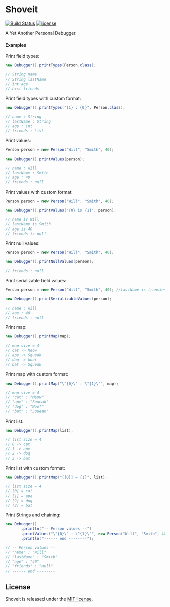 # Shoveit 

[![Build Status](https://travis-ci.org/greatjapa/shoveit.svg?branch=master)](https://travis-ci.org/greatjapa/shoveit)
[![license](https://img.shields.io/github/license/mashape/apistatus.svg?maxAge=2592000)](https://github.com/greatjapa/shoveit/master/LICENCE)

A Yet Another Personal Debugger.

#### Examples

Print field types:

```Java
new Debugger().printTypes(Person.class);

// String name
// String lastName
// int age
// List friends
```

Print field types with custom format:

```Java
new Debugger().printTypes("{1} : {0}", Person.class);

// name : String 
// lastName : String
// age : int 
// friends : List 
```

Print values:

```Java
Person person = new Person("Will", "Smith", 40);

new Debugger().printValues(person);

// name : Will
// lastName : Smith
// age : 40
// friends : null
```

Print values with custom format:

```Java
Person person = new Person("Will", "Smith", 40);

new Debugger().printValues("{0} is {1}", person);

// name is Will
// lastName is Smith
// age is 40
// friends is null
```

Print null values:

```Java
Person person = new Person("Will", "Smith", 40);

new Debugger().printNullValues(person);

// friends : null
```

Print serializable field values:

```Java
Person person = new Person("Will", "Smith", 40); //lastName is transient

new Debugger().printSerializableValues(person);

// name : Will
// age : 40
// friends : null
```

Print map:

```Java
new Debugger().printMap(map);

// map size = 4
// cat -> Meow
// ape -> Squeak
// dog -> Woof
// bat -> Squeak
```

Print map with custom format:

```Java
new Debugger().printMap("\"{0}\" : \"{1}\"", map);

// map size = 4
// "cat" : "Meow"
// "ape" : "Squeak"
// "dog" : "Woof"
// "bat" : "Squeak"
```

Print list:

```Java
new Debugger().printMap(list);

// list size = 4
// 0 -> cat
// 1 -> ape
// 2 -> dog
// 3 -> bat
```

Print list with custom format:

```Java
new Debugger().printMap("[{0}] = {1}", list);

// list size = 4
// [0] = cat
// [1] = ape
// [2] = dog
// [3] = bat
```

Print Strings and chaining:

```Java
new Debugger()
       .println("-- Person values --")
       .printValues("\"{0}\" : \"{1}\"", new Person("Will", "Smith", 40))
       .println("------ end --------");

// -- Person values --
// "name" : "Will"
// "lastName" : "Smith"
// "age" : "40"
// "friends" : "null"
// ------ end --------
```

## License

 Shoveit is released under the [MIT license](LICENSE).
